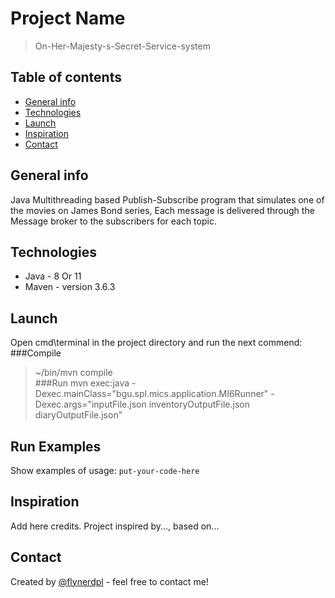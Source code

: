 # Project Name
> On-Her-Majesty-s-Secret-Service-system

## Table of contents
* [General info](#general-info)
* [Technologies](#technologies)
* [Launch](#Launch)
* [Inspiration](#inspiration)
* [Contact](#contact)

## General info
Java Multithreading  based Publish-Subscribe program that simulates one of the movies on James Bond series,
Each message is delivered through the Message broker to the subscribers for each topic.



## Technologies
* Java - 8 Or 11
* Maven - version 3.6.3

## Launch
Open cmd\terminal in the project directory and run the next commend:</br>
###Compile
> ~/bin/mvn compile </br>
###Run
> mvn exec:java -Dexec.mainClass="bgu.spl.mics.application.MI6Runner" -Dexec.args="inputFile.json inventoryOutputFile.json diaryOutputFile.json"

## Run Examples
Show examples of usage:
`put-your-code-here`

## Inspiration
Add here credits. Project inspired by..., based on...

## Contact
Created by [@flynerdpl](https://www.flynerd.pl/) - feel free to contact me!